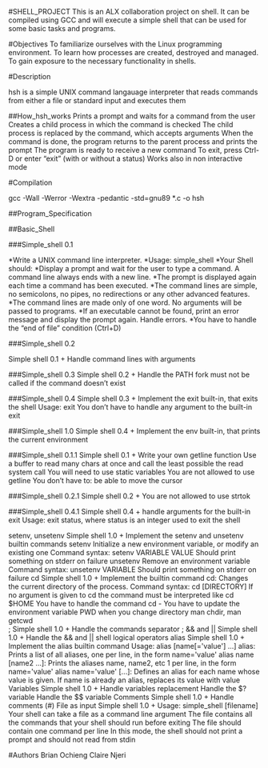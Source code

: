 #SHELL_PROJECT
This is an ALX collaboration project on shell. It can be compiled using GCC and will execute a
simple shell that can be used for some basic tasks and programs.

#Objectives 
To familiarize ourselves with the Linux programming environment.
To learn how processes are created, destroyed and managed.
To gain exposure to the necessary functionality in shells.

#Description

hsh is a simple UNIX command langauage interpreter that reads commands from either a file or standard input and executes them

##How_hsh_works
Prints a prompt and waits for a command from the user
Creates a child process in which the command is checked
The child process is replaced by the command, which accepts arguments
When the command is done, the program returns to the parent process and prints the prompt
The program is ready to receive a new command
To exit, press Ctrl-D or enter “exit” (with or without a status)
Works also in non interactive mode

#Compilation

 gcc -Wall -Werror -Wextra -pedantic -std=gnu89 *.c -o hsh

##Program_Specification

##Basic_Shell

###Simple_shell 0.1

*Write a UNIX command line interpreter.
*Usage: simple_shell
*Your Shell should:
*Display a prompt and wait for the user to type a command. A command line always ends with a new line.
*The prompt is displayed again each time a command has been executed.
*The command lines are simple, no semicolons, no pipes, no redirections or any other advanced features.
*The command lines are made only of one word. No arguments will be passed to programs.
*If an executable cannot be found, print an error message and display the prompt again.
Handle errors.
*You have to handle the “end of file” condition (Ctrl+D)

###Simple_shell 0.2

Simple shell 0.1 +
Handle command lines with arguments

###Simple_shell 0.3
Simple shell 0.2 +
Handle the PATH
fork must not be called if the command doesn’t exist

###Simple_shell 0.4
Simple shell 0.3 +
Implement the exit built-in, that exits the shell
Usage: exit
You don’t have to handle any argument to the built-in exit
 
###Simple_shell 1.0
Simple shell 0.4 +
Implement the env built-in, that prints the current environment

###Simple_shell 0.1.1
Simple shell 0.1 +
Write your own getline function
Use a buffer to read many chars at once and call the least possible the read system call
You will need to use static variables
You are not allowed to use getline
You don’t have to:
be able to move the cursor

###Simple_shell 0.2.1
Simple shell 0.2 +
You are not allowed to use strtok

###Simple_shell 0.4.1
Simple shell 0.4 +
handle arguments for the built-in exit
Usage: exit status, where status is an integer used to exit the shell
 
setenv, unsetenv
Simple shell 1.0 +
Implement the setenv and unsetenv builtin commands
setenv
Initialize a new environment variable, or modify an existing one
Command syntax: setenv VARIABLE VALUE
Should print something on stderr on failure
unsetenv
Remove an environment variable
Command syntax: unsetenv VARIABLE
Should print something on stderr on failure
cd
Simple shell 1.0 +
Implement the builtin command cd:
Changes the current directory of the process.
Command syntax: cd [DIRECTORY]
If no argument is given to cd the command must be interpreted like cd $HOME
You have to handle the command cd -
You have to update the environment variable PWD when you change directory
man chdir, man getcwd  
;
Simple shell 1.0 +
Handle the commands separator ;
&& and ||
Simple shell 1.0 +
Handle the && and || shell logical operators
alias
Simple shell 1.0 +
Implement the alias builtin command
Usage: alias [name[='value'] ...]
alias: Prints a list of all aliases, one per line, in the form name='value'
alias name [name2 ...]: Prints the aliases name, name2, etc 1 per line, in the form name='value'
alias name='value' [...]: Defines an alias for each name whose value is given. If name is already an alias, replaces its value with value
Variables
Simple shell 1.0 +
Handle variables replacement
Handle the $? variable
Handle the $$ variable
Comments
Simple shell 1.0 +
Handle comments (#)
File as input
Simple shell 1.0 +
Usage: simple_shell [filename]
Your shell can take a file as a command line argument
The file contains all the commands that your shell should run before exiting
The file should contain one command per line
In this mode, the shell should not print a prompt and should not read from stdin
 
#Authors
Brian Ochieng 
Claire Njeri

